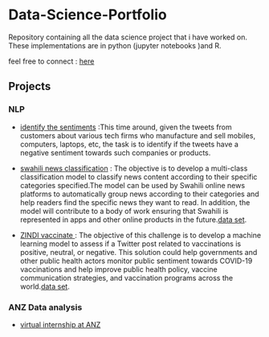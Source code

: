 # Data-Science-Portfolio
Repository containing all the data science project that i have worked on. These implementations are in python (jupyter notebooks )and R.

feel free to connect : [here](https://www.linkedin.com/in/shaili-patel-376663190/)

## Projects
### NLP
* [identify the sentiments](https://github.com/cherry247/Data-Science/blob/master/nlp-twitter-sentiment/identify%20the%20sentiments.ipynb) :This time around, given the tweets from customers about various tech firms who manufacture and sell mobiles, computers, laptops, etc, the task is to identify if the tweets have a negative sentiment towards such companies or products.

* <ins>swahili news classification</ins> : The objective  is to develop a multi-class classification model to classify news content according to their specific categories specified.The model can be used by Swahili online news platforms to automatically group news according to their categories and help readers find the specific news they want to read. In addition, the model will contribute to a body of work ensuring that Swahili is represented in apps and other online products in the future.[data set](https://zindi.africa/competitions/swahili-news-classification/data).

* <ins>ZINDI vaccinate </ins> : The objective of this challenge is to develop a machine learning model to assess if a Twitter post related to vaccinations is positive, neutral, or negative. This solution could help governments and other public health actors monitor public sentiment towards COVID-19 vaccinations and help improve public health policy, vaccine communication strategies, and vaccination programs across the world.[data set](https://zindi.africa/competitions/zindiweekendz-learning-to-vaccinate-or-not-to-vaccinate/data).

### ANZ Data analysis
* [virtual internship at ANZ](https://github.com/cherry247/Data_ANZ_virtual-internship)


